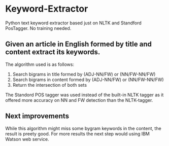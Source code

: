 # Keyword-Extractor
Python text keyword extractor based just on NLTK and Standford PosTagger. No training needed.

## Given an article in English formed by title and content extract its keywords.
The algorithm used is as follows:
 1. Search bigrams in title formed by (ADJ-NN/FW) or (NN/FW-NN/FW)
 2. Search bigrams in content formed by (ADJ-NN/FW) or (NN/FW-NN/FW)
 3. Return the intersection of both sets

The Standord POS tagger was used instead of the built-in NLTK tagger as it offered more accuracy on NN and FW detection than the NLTK-tagger.

## Next improvements
While this algorithm might miss some bygram keywords in the content, the result is preety good. For more results the next step would using IBM Watson web service.
